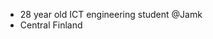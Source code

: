 - 28 year old ICT engineering student @Jamk
- Central Finland


<!---
rikujous/rikujous is a ✨ special ✨ repository because its `README.md` (this file) appears on your GitHub profile.
You can click the Preview link to take a look at your changes.
--->
